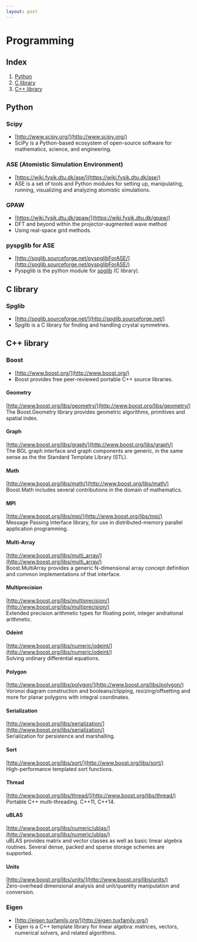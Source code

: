 ```yaml
---
layout: post
---
```


# Programming

## Index
1. [Python](#python)
2. [C library](#c-library)
3. [C++ library](#c++-library)

## Python

### Scipy
* [http://www.scipy.org/](http://www.scipy.org/)
* SciPy is a Python-based ecosystem of open-source software for mathematics, science, and engineering.

### ASE (Atomistic Simulation Environment)
* [https://wiki.fysik.dtu.dk/ase/](https://wiki.fysik.dtu.dk/ase/) 
* ASE is a set of tools and Python modules for setting up, manipulating, running, visualizing and analyzing atomistic simulations.


### GPAW
* [https://wiki.fysik.dtu.dk/gpaw/](https://wiki.fysik.dtu.dk/gpaw/)
* DFT and beyond within the projector-augmented wave method
* Using real-space grid methods.

### pyspglib for ASE
* [http://spglib.sourceforge.net/pyspglibForASE/](http://spglib.sourceforge.net/pyspglibForASE/)
* Pyspglib is the python module for [spglib](#spglib) (C library).

## C library

### Spglib
* [http://spglib.sourceforge.net/](http://spglib.sourceforge.net/)
* Spglib is a C library for finding and handling crystal symmetries.

<h2 id="c++-library">C++ library</h2>

### Boost
* [http://www.boost.org/](http://www.boost.org/)
* Boost provides free peer-reviewed portable C++ source libraries.

#### Geometry
[http://www.boost.org/libs/geometry/](http://www.boost.org/libs/geometry/)  
The Boost.Geometry library provides geometric algorithms, primitives and spatial index.

#### Graph
[http://www.boost.org/libs/graph/](http://www.boost.org/libs/graph/)  
The BGL graph interface and graph components are generic, in the same sense as the the Standard Template Library (STL).

#### Math
[http://www.boost.org/libs/math/](http://www.boost.org/libs/math/)  
Boost.Math includes several contributions in the domain of mathematics.

#### MPI
[http://www.boost.org/libs/mpi/](http://www.boost.org/libs/mpi/)  
Message Passing Interface library, for use in distributed-memory parallel application programming.

#### Multi-Array
[http://www.boost.org/libs/multi_array/](http://www.boost.org/libs/multi_array/)  
Boost.MultiArray provides a generic N-dimensional array concept definition and common implementations of that interface.

#### Multiprecision
[http://www.boost.org/libs/multiprecision/](http://www.boost.org/libs/multiprecision/)  
Extended precision arithmetic types for floating point, integer andrational arithmetic.

#### Odeint
[http://www.boost.org/libs/numeric/odeint/](http://www.boost.org/libs/numeric/odeint/)  
Solving ordinary differential equations.

#### Polygon
[http://www.boost.org/libs/polygon/](http://www.boost.org/libs/polygon/)  
Voronoi diagram construction and booleans/clipping, resizing/offsetting and more for planar polygons with integral coordinates.

#### Serialization
[http://www.boost.org/libs/serialization/](http://www.boost.org/libs/serialization/)  
Serialization for persistence and marshalling.

#### Sort
[http://www.boost.org/libs/sort/](http://www.boost.org/libs/sort/)  
High-performance templated sort functions.

#### Thread
[http://www.boost.org/libs/thread/](http://www.boost.org/libs/thread/)  
Portable C++ multi-threading. C++11, C++14.

#### uBLAS
[http://www.boost.org/libs/numeric/ublas/](http://www.boost.org/libs/numeric/ublas/)  
uBLAS provides matrix and vector classes as well as basic linear algebra routines.
Several dense, packed and sparse storage schemes are supported.

#### Units
[http://www.boost.org/libs/units/](http://www.boost.org/libs/units/)  
Zero-overhead dimensional analysis and unit/quantity manipulation and conversion.

### Eigen
* [http://eigen.tuxfamily.org/](http://eigen.tuxfamily.org/)
* Eigen is a C++ template library for linear algebra: matrices, vectors, numerical solvers, and related algorithms.

